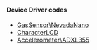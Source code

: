 
#### Device Driver codes
 - [GasSensor\NevadaNano](https://github.com/Taeho-Cho/DeviceDrivers/tree/main/GasSensor/NevadaNano)
 - [CharacterLCD](https://github.com/Taeho-Cho/DeviceDrivers/tree/main/characterLCD)
 - [Accelerometer\ADXL355](https://github.com/Taeho-Cho/DeviceDrivers/tree/main/Accelerometer/ADXL355)
